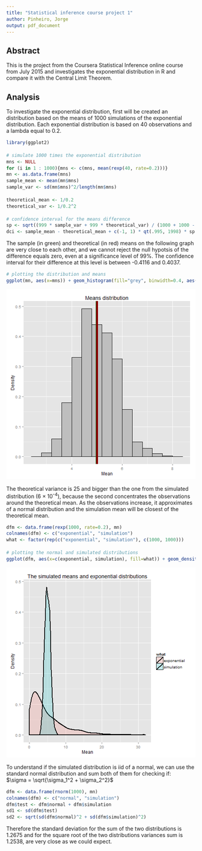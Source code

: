 ```yaml
---
title: "Statistical inference course project 1"
author: Pinheiro, Jorge
output: pdf_document
---
```


## Abstract
This is the project from the Coursera Statistical Inference online course from July 2015 and investigates the exponential distribution in R and compare it with the Central Limit Theorem.  



## Analysis
To investigate the exponential distribution, first will be created an distribution based on the means of 1000 simulations of the exponential distribution. Each exponential distribution is based on 40 observations and a lambda equal to 0.2.  


```r
library(ggplot2)

# simulate 1000 times the exponential distribution
mns <- NULL
for (i in 1 : 1000){mns <- c(mns, mean(rexp(40, rate=0.2)))}
mn <- as.data.frame(mns)
sample_mean <- mean(mn$mns)
sample_var <- sd(mn$mns)^2/length(mn$mns)

theoretical_mean <- 1/0.2
theoretical_var <- 1/0.2^2

# confidence interval for the means difference
sp <- sqrt((999 * sample_var + 999 * theoretical_var) / (1000 + 1000 - 2))
dci <- sample_mean - theoretical_mean + c(-1, 1) * qt(.995, 1998) * sp * sqrt(1 / 1000 + 1 / 1000)
```

The sample (in green) and theoretical (in red) means on the following graph are very close to each other, and we cannot reject the null hypotsis of the difference equals zero, even at a significance level of 99%. The confidence interval for their difference at this level is between -0.4116 and  0.4037.  


```r
# plotting the distribution and means
ggplot(mn, aes(x=mns)) + geom_histogram(fill="grey", binwidth=0.4, aes(y=..density..), colour="black") + geom_vline(xintercept=sample_mean, size=2, colour="darkgreen") + geom_vline(xintercept=theoretical_mean, size=2, colour="darkred") + labs(x="Mean", y="Density", title="Means distribution")
```

![plot of chunk unnamed-chunk-3](figure/unnamed-chunk-3-1.png) 

The theoretical variance is 25 and bigger than the one from the simulated distribution (6 &times; 10<sup>-4</sup>), because the second concentrates the observations around the theoretical mean. As the observations increase, it approximates of a normal distribution and the simulation mean will be closest of the theoretical mean.  


```r
dfm <- data.frame(rexp(1000, rate=0.2), mn)
colnames(dfm) <- c("exponential", "simulation")
what <- factor(rep(c("exponential", "simulation"), c(1000, 1000)))

# plotting the normal and simulated distributions 
ggplot(dfm, aes(x=c(exponential, simulation), fill=what)) + geom_density(size=1, alpha=0.2) + labs(x="Mean", y="Density", title="The simulated means and exponential distributions")
```

![plot of chunk unnamed-chunk-4](figure/unnamed-chunk-4-1.png) 

To understand if the simulated distribution is iid of a normal, we can use the standard normal distribution and sum both of them for checking if:  
$\sigma = \sqrt{\sigma_1^2 + \sigma_2^2}$  


```r
dfm <- data.frame(rnorm(1000), mn)
colnames(dfm) <- c("normal", "simulation")
dfm$test <- dfm$normal + dfm$simulation
sd1 <- sd(dfm$test)
sd2 <- sqrt(sd(dfm$normal)^2 + sd(dfm$simulation)^2)
```

Therefore the standard deviation for the sum of the two distributions is 1.2675 and for the square root of the two distributions variances sum is 1.2538, are very close as we could expect.
